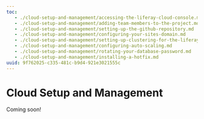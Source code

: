 ```yaml
---
toc:
   - ./cloud-setup-and-management/accessing-the-liferay-cloud-console.md
   - ./cloud-setup-and-management/adding-team-members-to-the-project.md
   - ./cloud-setup-and-management/setting-up-the-github-repository.md
   - ./cloud-setup-and-management/configuring-your-sites-domain.md
   - ./cloud-setup-and-management/setting-up-clustering-for-the-liferay-service.md
   - ./cloud-setup-and-management/configuring-auto-scaling.md
   - ./cloud-setup-and-management/rotating-your-database-password.md
   - ./cloud-setup-and-management/installing-a-hotfix.md
uuid: 9f762025-c335-481c-b9d4-921e3021555c
---
```

# Cloud Setup and Management

Coming soon!
